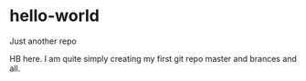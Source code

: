 # hello-world
Just another repo

HB here. I am quite simply creating my first git repo master and brances and all.
